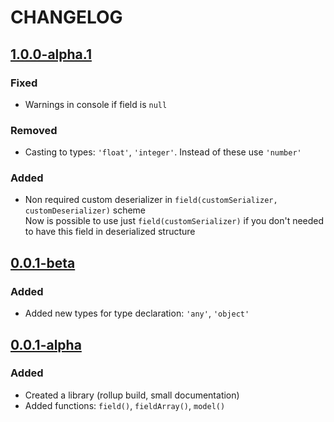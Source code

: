 # CHANGELOG

<!-- TEMPLATE OF NEW VERSION -->

<!-- 
## [VERSION](https://github.com/acacode/serializy/releases/tag/VERSION)

### Changed
### Fixed
### Added
### Removed
 -->

## [1.0.0-alpha.1](https://github.com/acacode/serializy/releases/tag/1.0.0-alpha.1)

### Fixed  
- Warnings in console if field is `null`

### Removed  
- Casting to types: `'float'`, `'integer'`. Instead of these use `'number'`  

### Added
- Non required custom deserializer in `field(customSerializer, customDeserializer)` scheme  
    Now is possible to use just `field(customSerializer)` if you don't needed to have this field in deserialized structure


## [0.0.1-beta](https://github.com/acacode/serializy/releases/tag/0.0.1-beta)

### Added
- Added new types for type declaration: `'any'`, `'object'`


## [0.0.1-alpha](https://github.com/acacode/serializy/releases/tag/0.0.1-alpha)

### Added
- Created a library (rollup build, small documentation)  
- Added functions: `field()`, `fieldArray()`, `model()`  